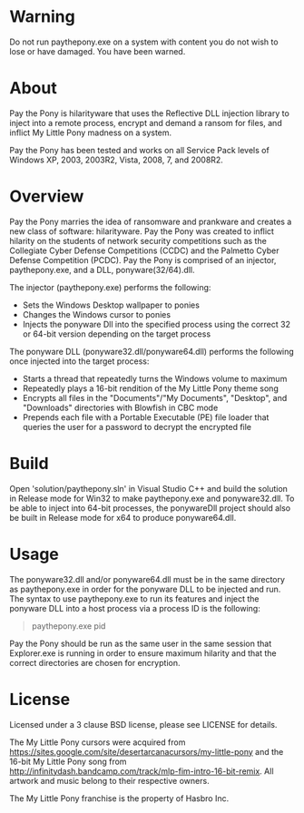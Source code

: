 Warning
=======
Do not run paythepony.exe on a system with content you do not wish to lose or have damaged. You have been warned.


About
=====

Pay the Pony is hilarityware that uses the Reflective DLL injection library to inject into a remote process, encrypt and demand a ransom for files, and inflict My Little Pony madness on a system.

Pay the Pony has been tested and works on all Service Pack levels of Windows XP, 2003, 2003R2, Vista, 2008, 7, and 2008R2.

Overview
========

Pay the Pony marries the idea of ransomware and prankware and creates a new class of software: hilarityware. Pay the Pony was created to inflict hilarity on the students of network security competitions such as the Collegiate Cyber Defense Competitions (CCDC) and the Palmetto Cyber Defense Competition (PCDC). Pay the Pony is comprised of an injector, paythepony.exe, and a DLL, ponyware(32/64).dll.

The injector (paythepony.exe) performs the following:
* Sets the Windows Desktop wallpaper to ponies
* Changes the Windows cursor to ponies
* Injects the ponyware Dll into the specified process using the correct 32 or 64-bit version depending on the target process

The ponyware DLL (ponyware32.dll/ponyware64.dll) performs the following once injected into the target process:
* Starts a thread that repeatedly turns the Windows volume to maximum
* Repeatedly plays a 16-bit rendition of the My Little Pony theme song
* Encrypts all files in the "Documents"/"My Documents", "Desktop", and "Downloads" directories with Blowfish in CBC mode
* Prepends each file with a Portable Executable (PE) file loader that queries the user for a password to decrypt the encrypted file

Build
=====

Open 'solution/paythepony.sln' in Visual Studio C++ and build the solution in Release mode for Win32 to make paythepony.exe and ponyware32.dll. To be able to inject into 64-bit processes, the ponywareDll project should also be built in Release mode for x64 to produce ponyware64.dll.

Usage
=====

The ponyware32.dll and/or ponyware64.dll must be in the same directory as paythepony.exe in order for the ponyware DLL to be injected and run. The syntax to use paythepony.exe to run its features and inject the ponyware DLL into a host process via a process ID is the following:

> paythepony.exe pid

Pay the Pony should be run as the same user in the same session that Explorer.exe is running in order to ensure maximum hilarity and that the correct directories are chosen for encryption.
	
License
=======

Licensed under a 3 clause BSD license, please see LICENSE for details.

The My Little Pony cursors were acquired from https://sites.google.com/site/desertarcanacursors/my-little-pony and the 16-bit My Little Pony song from http://infinitydash.bandcamp.com/track/mlp-fim-intro-16-bit-remix. All artwork and music belong to their respective owners.

The My Little Pony franchise is the property of Hasbro Inc.